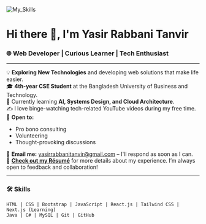 ![My_Skills](https://github.com/user-attachments/assets/f1e58a38-497c-4460-8cef-48d205bc94ac)
# Hi there 👋, I'm Yasir Rabbani Tanvir  
### 🌐 Web Developer | Curious Learner | Tech Enthusiast  


---

💡 **Exploring New Technologies** and developing web solutions that make life easier.  
🎓 **4th-year CSE Student** at the Bangladesh University of Business and Technology.  
🌱 Currently learning **AI, Systems Design, and Cloud Architecture**.  
✍️ I love binge-watching tech-related YouTube videos during my free time.  
💬 **Open to:**  
- Pro bono consulting  
- Volunteering  
- Thought-provoking discussions  

📧 **Email me:** yasirrabbanitanvir@gmail.com – I'll respond as soon as I can.  
📄 **[Check out my Résumé](#)** for more details about my experience. I’m always open to feedback and collaboration!  

---

### 🛠 Skills  
```plaintext
HTML | CSS | Bootstrap | JavaScript | React.js | Tailwind CSS | Next.js (Learning)
Java | C# | MySQL | Git | GitHub

